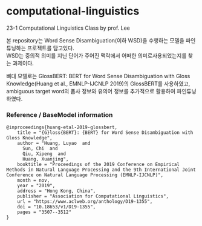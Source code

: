 # computational-linguistics
23-1 Computational Linguistics Class by prof. Lee

본 repository는 Word Sense Disambiguation(이하 WSD)을 수행하는 모델을 파인튜닝하는 프로젝트를 담고있다.  
WSD는 중의적 의미를 지닌 단어가 주어진 맥락에서 어떠한 의미로사용되었는지를 찾는 과제이다.

뼈대 모델로는 GlossBERT: BERT for Word Sense Disambiguation with Gloss Knowledge(Huang et al., EMNLP-IJCNLP 2019)의 GlossBERT를 사용하였고,
ambiguous target word의 품사 정보와 유의어 정보를 추가적으로 활용하여 파인튜닝 하였다.




### Reference / BaseModel information
```
@inproceedings{huang-etal-2019-glossbert,
    title = "{G}loss{BERT}: {BERT} for Word Sense Disambiguation with Gloss Knowledge",
    author = "Huang, Luyao  and
      Sun, Chi  and
      Qiu, Xipeng  and
      Huang, Xuanjing",
    booktitle = "Proceedings of the 2019 Conference on Empirical Methods in Natural Language Processing and the 9th International Joint Conference on Natural Language Processing (EMNLP-IJCNLP)",
    month = nov,
    year = "2019",
    address = "Hong Kong, China",
    publisher = "Association for Computational Linguistics",
    url = "https://www.aclweb.org/anthology/D19-1355",
    doi = "10.18653/v1/D19-1355",
    pages = "3507--3512"
}
```
